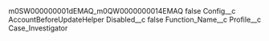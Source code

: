 <?xml version="1.0" encoding="UTF-8"?>
<CustomMetadata xmlns="http://soap.sforce.com/2006/04/metadata" xmlns:xsi="http://www.w3.org/2001/XMLSchema-instance" xmlns:xsd="http://www.w3.org/2001/XMLSchema">
    <label>m0SW000000001dEMAQ_m0QW0000000014EMAQ</label>
    <protected>false</protected>
    <values>
        <field>Config__c</field>
        <value xsi:type="xsd:string">AccountBeforeUpdateHelper</value>
    </values>
    <values>
        <field>Disabled__c</field>
        <value xsi:type="xsd:boolean">false</value>
    </values>
    <values>
        <field>Function_Name__c</field>
        <value xsi:nil="true"/>
    </values>
    <values>
        <field>Profile__c</field>
        <value xsi:type="xsd:string">Case_Investigator</value>
    </values>
</CustomMetadata>
